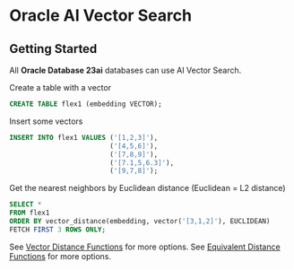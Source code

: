 # Oracle AI Vector Search

## Getting Started
All **Oracle Database 23ai** databases can use AI Vector Search.

Create a table with a vector  
```SQL
CREATE TABLE flex1 (embedding VECTOR);
```

Insert some vectors

```SQL
INSERT INTO flex1 VALUES ('[1,2,3]'),
                         ('[4,5,6]'),
                         ('[7,8,9]'),
                         ('[7.1,5,6.3]'),
                         ('[9,7,8]');
```

Get the nearest neighbors by Euclidean distance (Euclidean = L2 distance)

```SQL
SELECT *
FROM flex1
ORDER BY vector_distance(embedding, vector('[3,1,2]'), EUCLIDEAN)
FETCH FIRST 3 ROWS ONLY;
```

See [Vector Distance Functions](Vector%20Distance%20Functions.md) for more options.
See [Equivalent Distance Functions](Equivalent%20Distance%20Functions.md) for more options.
